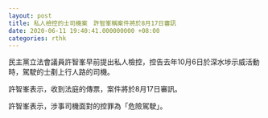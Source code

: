 ```yaml
---
layout: post
title: 私人檢控的士司機案　許智峯稱案件將於8月17日審訊
date: 2020-06-11 19:40:41.000000000 +08:00
categories: rthk
---
```


民主黨立法會議員許智峯早前提出私人檢控，控告去年10月6日於深水埗示威活動時，駕駛的士剷上行人路的司機。

許智峯表示，收到法庭的傳票，案件將於8月17日審訊。

許智峯表示，涉事司機面對的控罪為「危險駕駛」。
